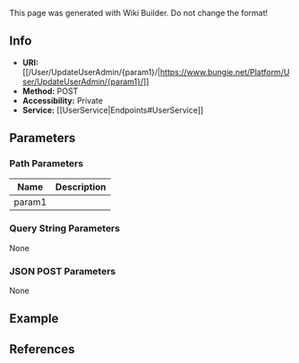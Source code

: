 <span class="wiki-builder">This page was generated with Wiki Builder. Do not change the format!</span>

## Info

* **URI:** [[/User/UpdateUserAdmin/{param1}/|https://www.bungie.net/Platform/User/UpdateUserAdmin/{param1}/]]
* **Method:** POST
* **Accessibility:** Private
* **Service:** [[UserService|Endpoints#UserService]]

## Parameters
### Path Parameters
Name | Description
---- | -----------
param1 | 

### Query String Parameters
None

### JSON POST Parameters
None

## Example


## References
